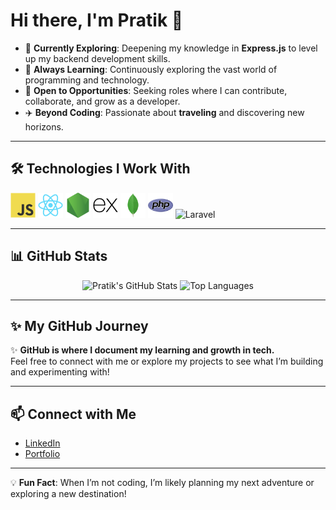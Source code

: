 # Hi there, I'm Pratik 👋

- 🔭 **Currently Exploring**: Deepening my knowledge in **Express.js** to level up my backend development skills.
- 🌱 **Always Learning**: Continuously exploring the vast world of programming and technology.
- 💼 **Open to Opportunities**: Seeking roles where I can contribute, collaborate, and grow as a developer.
- ✈️ **Beyond Coding**: Passionate about **traveling** and discovering new horizons.

---

## 🛠️ Technologies I Work With

<p>
    <img src="https://raw.githubusercontent.com/devicons/devicon/master/icons/javascript/javascript-original.svg" alt="JavaScript" width="40" height="40" />
    <img src="https://raw.githubusercontent.com/devicons/devicon/master/icons/react/react-original.svg" alt="React" width="40" height="40" />
    <img src="https://raw.githubusercontent.com/devicons/devicon/master/icons/nodejs/nodejs-original.svg" alt="Node.js" width="40" height="40" />
    <img src="https://raw.githubusercontent.com/devicons/devicon/master/icons/express/express-original.svg" alt="Express.js" width="40" height="40" />
    <img src="https://raw.githubusercontent.com/devicons/devicon/master/icons/mongodb/mongodb-original.svg" alt="MongoDB" width="40" height="40" />
    <img src="https://raw.githubusercontent.com/devicons/devicon/master/icons/php/php-original.svg" alt="PHP" width="40" height="40" />
    <img src="https://img.shields.io/badge/Laravel-%23FF2D20.svg?style=for-the-badge&logo=laravel&logoColor=white" alt="Laravel" height="40"/>
</p>

---

## 📊 GitHub Stats

<div align="center">
    <img src="https://github-readme-stats.vercel.app/api?username=pratikzajam&show_icons=true&theme=radical" alt="Pratik's GitHub Stats" />
    <img src="https://github-readme-stats.vercel.app/api/top-langs/?username=pratikzajam&layout=compact&theme=radical" alt="Top Languages" />
</div>

---

## ✨ My GitHub Journey

✨ **GitHub is where I document my learning and growth in tech.**  
Feel free to connect with me or explore my projects to see what I’m building and experimenting with!

---

## 📫 Connect with Me

- [LinkedIn](https://www.linkedin.com/in/pratikzajam)  
- [Portfolio](https://personal-portfolio-chi-eosin.vercel.app/) 

---

💡 **Fun Fact**: When I’m not coding, I’m likely planning my next adventure or exploring a new destination!
